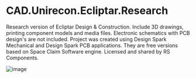 # CAD.Unirecon.Ecliptar.Research
Research version of Ecliptar Design &amp; Construction. Include 3D drawings, printing component models and media files. Electronic schematics with PCB design's are not included. Project was created using Design Spark Mechanical and Design Spark PCB applications. They are free versions based on Space Claim Software engine. Licensed and shared by RS Components.

![image](https://github.com/unirecon-net/CAD.Unirecon.Ecliptar.VehicleDesign/assets/82622935/6a561b3e-9fde-4747-ac5e-8b808ff2b77e)
